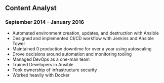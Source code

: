 ## Content Analyst
### September 2014 - January 2016
* Automated environment creation, updates, and destruction with Ansible
* Designed and implemented CI/CD workflow with Jenkins and Ansible Tower
* Maintained 0 production downtime for over a year using autoscaling
* Drove decisions around automation and monitoring tooling
* Managed DevOps as a one-man team
* Trained Developers in Ansible
* Took ownership of infrastructure security
* Worked heavily with Docker
